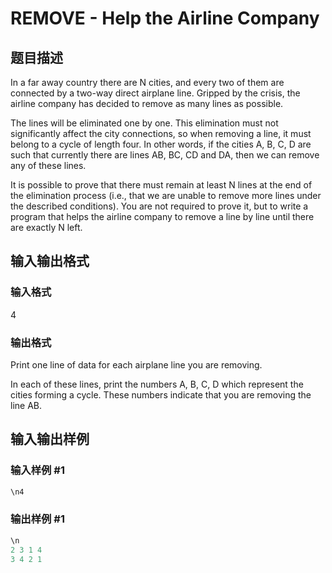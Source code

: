 # REMOVE - Help the Airline Company

## 题目描述

In a far away country there are N cities, and every two of them are connected by a two-way direct airplane line. Gripped by the crisis, the airline company has decided to remove as many lines as possible.

The lines will be eliminated one by one. This elimination must not significantly affect the city connections, so when removing a line, it must belong to a cycle of length four. In other words, if the cities A, B, C, D are such that currently there are lines AB, BC, CD and DA, then we can remove any of these lines.

It is possible to prove that there must remain at least N lines at the end of the elimination process (i.e., that we are unable to remove more lines under the described conditions). You are not required to prove it, but to write a program that helps the airline company to remove a line by line until there are exactly N left.

## 输入输出格式

### 输入格式

4

### 输出格式

Print one line of data for each airplane line you are removing.

In each of these lines, print the numbers A, B, C, D which represent the cities forming a cycle. These numbers indicate that you are removing the line AB.

## 输入输出样例

### 输入样例 #1

```cpp
\n4
```


### 输出样例 #1

```cpp
\n
2 3 1 4
3 4 2 1
```


